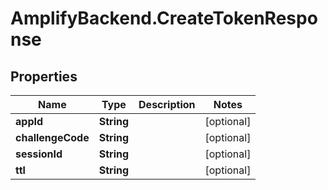 # AmplifyBackend.CreateTokenResponse

## Properties

Name | Type | Description | Notes
------------ | ------------- | ------------- | -------------
**appId** | **String** |  | [optional] 
**challengeCode** | **String** |  | [optional] 
**sessionId** | **String** |  | [optional] 
**ttl** | **String** |  | [optional] 


